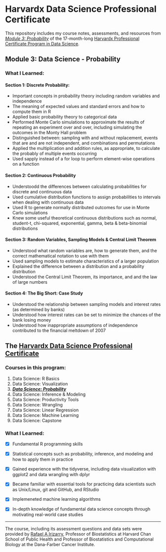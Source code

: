 # Harvardx Data Science Professional Certificate


This repository includes my course notes, assessments, and resources from [*Module 3: Probability*](https://www.edx.org/course/data-science-probability) of the 17-month-long [Harvardx Professional Certificate Program in Data Science](https://www.edx.org/professional-certificate/harvardx-data-science).

## Module 3: Data Science - Probability

### What I Learned:

#### **Section 1:	Discrete Probability:**
- Important concepts in probability theory including random variables and independence
- The meaning of expected values and standard errors and how to compute them in R
- Applied basic probability theory to categorical data
- Performed Monte Carlo simulations to approximate the results of repeating an experiment over and over, including simulating the outcomes in the Monty Hall problem
- Distinguished between: sampling with and without replacement, events that are and are not independent, and combinations and permutations
- Applied the multiplication and addition rules, as appropriate, to calculate the probably of multiple events occurring
- Used sapply instead of a for loop to perform element-wise operations on a function

#### **Section 2:	Continuous Probability**
- Understoodd the differences between calculating probabilities for discrete and continuous data
- Used cumulative distribution functions to assign probabilities to intervals when dealing with continuous data
- Used R to generate normally distributed outcomes for use in Monte Carlo simulations
- Knew some useful theoretical continuous distributions such as normal, student-t, chi-squared, exponential, gamma, beta & beta-binomial distributions

#### **Section 3:	Random Variables, Sampling Models & Central Limit Theorem**
- Understood what random variables are, how to generate them, and the correct mathematical notation to use with them
- Used sampling models to estimate characteristics of a larger population
- Explained the difference between a distribution and a probability distribution
- Understood the Central Limit Theorem, its importance, and and the law of large numbers

#### **Section 4:	The Big Short:** Case Study
- Understood the relationship between sampling models and interest rates (as determined by banks)
- Understood how interest rates can be set to minimize the chances of the bank losing money
- Understood how inappropriate assumptions of independence contributed to the financial meltdown of 2007

## The [Harvardx Data Science Professional Certificate](https://www.edx.org/professional-certificate/harvardx-data-science)

### Courses in this program:
1. Data Science: R Basics
2. Data Science: Visualization
3. [**_Data Science: Probability_**](https://www.edx.org/course/data-science-probability)
4. Data Science: Inference & Modeling
5. Data Science: Productivity Tools
6. Data Science: Wrangling
7. Data Science: Linear Regression
8. Data Science: Machine Learning
9. Data Science: Capstone


### What I Learned:
- [x] Fundamental R programming skills
- [x] Statistical concepts such as probability, inference, and modeling and how to apply them in practice
- [x] Gained experience with the tidyverse, including data visualization with ggplot2 and data wrangling with dplyr
- [x] Became familiar with essential tools for practicing data scientists such as Unix/Linux, git and GitHub, and RStudio
- [x] Implemeneted machine learning algorithms
- [x] In-depth knowledge of fundamental data science concepts through motivating real-world case studies

 
  
   
- - - - - - - - - - - - - - - - - - - - - - - - - - - - - - - - - - - - - - - - - - - - - - - - - - - - - - - - - - - - - - - - - - - - - 
The course, including its assessment questions and data sets were provided by [Rafael A Irizarry](https://github.com/rafalab), Professor of Biostatistics at Harvard Chan School of Public Health and Professor of Biostatistics and Computational Biology at the Dana-Farber Cancer Institute.
